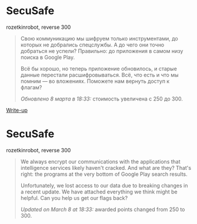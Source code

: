 # SecuSafe

rozetkinrobot, reverse 300

> Свою коммуникацию мы шифруем только инструментами, до которых не добрались спецслужбы. А до
>  чего они точно добраться не успели? Правильно: до приложения в самом низу поиска в Google
>  Play.
> 
> 
> 
> 
>  Всё бы хорошо, но теперь приложение обновилось, и старые данные перестали расшифровываться.
>  Всё, что есть и что мы помним — во вложениях. Поможете нам вернуть доступ к флагам?
> 
> 
> 
> 
> *Обновлено 8 марта в 18:33:* стоимость увеличена с 250 до 300.

[Write-up](WRITEUP.md)

# SecuSafe

rozetkinrobot, reverse 300

> We always encrypt our communications with the applications that intelligence services likely
>  haven't cracked. And what are they? That's right: the programs at the very bottom of Google
>  Play search results.
> 
> 
> 
> 
>  Unfortunately, we lost access to our data due to breaking changes in a recent update. We have
>  attached everything we think might be helpful. Can you help us get our flags back?
> 
> 
> 
> 
> *Updated on March 8 at 18:33:* awarded points changed from 250 to 300.
